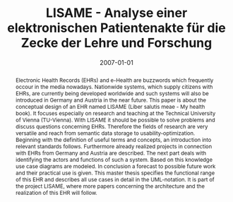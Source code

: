 ---
abstract: Electronic Health Records (EHRs) and e-Health are buzzwords which frequently
  occour in the media nowadays. Nationwide systems, which supply citizens with EHRs,
  are currently being developed worldwide and such systems will also be introduced
  in Germany and Austria in the near future. This paper is about the conceptual design
  of an EHR named LISAME (Liber salutis meae - My health book). It focuses especially
  on research and teaching at the Technical University of Vienna (TU-Vienna). With
  LISAME it should be possible to solve problems and discuss questions concerning
  EHRs. Therefore the fields of research are very versatile and reach from semantic
  data storage to usability-optimization. Beginning with the definition of useful
  terms and concepts, an introduction into relevant standards follows. Furthermore
  already realized projects in connection with EHRs from Germany and Austria are described.
  The next part deals with identifying the actors and functions of such a system.
  Based on this knowledge use case diagrams are modeled. In conclusion a forecast
  to possible future work and their practical use is given. This master thesis specifies
  the functional range of this EHR and describes all use cases in detail in the UML-notation.
  It is part of the project LISAME, where more papers concerning the architecture
  and the realization of this EHR will follow.
authors:
- Klemens Leeb
date: '2007-01-01'
featured: false
links:
- name: Publik
  url: https://publik.tuwien.ac.at/showentry.php?ID=141701&lang=1
publication_types:
- '7'
publishDate: '2007-01-01'
title: LISAME - Analyse einer elektronischen Patientenakte für die Zecke der Lehre
  und Forschung
url_pdf: ''
---